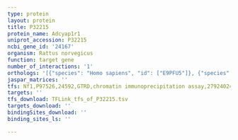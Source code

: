 ```yaml
---
type: protein
layout: protein
title: P32215
protein_name: Adcyap1r1
uniprot_accession: P32215
ncbi_gene_id: '24167'
organism: Rattus norvegicus
function: target gene
number_of_interactions: '1'
orthologs: '[{"species": "Homo sapiens", "id": ["E9PFU5"]}, {"species": "Mus musculus", "id": ["E9PVE8"]}]'
jaspar_matrices: ''
tfs: Nf1,P97526,24592,GTRD,chromatin immunoprecipitation assay,27924024%5Buid%5D,No
targets: ''
tfs_download: TFLink_tfs_of_P32215.tsv
targets_download: ''
bindingSites_download: ''
binding_sites_ls: ''

---
```

